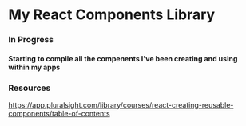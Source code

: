 # My React Components Library

### In Progress 
#### Starting to compile all the compenents I've been creating and using within my apps

### Resources
https://app.pluralsight.com/library/courses/react-creating-reusable-components/table-of-contents